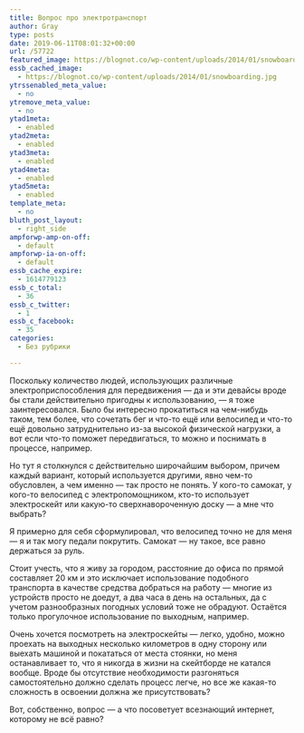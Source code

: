 ```yaml
---
title: Вопрос про электротранспорт
author: Gray
type: posts
date: 2019-06-11T08:01:32+00:00
url: /57722
featured_image: https://blognot.co/wp-content/uploads/2014/01/snowboarding.jpg
essb_cached_image:
  - https://blognot.co/wp-content/uploads/2014/01/snowboarding.jpg
ytrssenabled_meta_value:
  - no
ytremove_meta_value:
  - no
ytad1meta:
  - enabled
ytad2meta:
  - enabled
ytad3meta:
  - enabled
ytad4meta:
  - enabled
ytad5meta:
  - enabled
template_meta:
  - no
bluth_post_layout:
  - right_side
ampforwp-amp-on-off:
  - default
ampforwp-ia-on-off:
  - default
essb_cache_expire:
  - 1614779123
essb_c_total:
  - 36
essb_c_twitter:
  - 1
essb_c_facebook:
  - 35
categories:
  - Без рубрики

---
```








Поскольку количество людей, использующих различные электроприспособления для передвижения — да и эти девайсы вроде бы стали действительно пригодны к использованию, — я тоже заинтересовался. Было бы интересно прокатиться на чем-нибудь таком, тем более, что сочетать бег и что-то ещё или велосипед и что-то ещё довольно затруднительно из-за высокой физической нагрузки, а вот если что-то поможет передвигаться, то можно и поснимать в процессе, например.

Но тут я столкнулся с действительно широчайшим выбором, причем каждый вариант, который используется другими, явно чем-то обусловлен, а чем именно — так просто не понять. У кого-то самокат, у кого-то велосипед с электропомощником, кто-то использует электроскейт или какую-то сверхнавороченную доску — а мне что выбрать? 

Я примерно для себя сформулировал, что велосипед точно не для меня — я и так могу педали покрутить. Самокат — ну такое, все равно держаться за руль. 

Стоит учесть, что я живу за городом, расстояние до офиса по прямой составляет 20 км и это исключает использование подобного транспорта в качестве средства добраться на работу — многие из устройств просто не доедут, а два часа в день на остальных, да с учетом разнообразных погодных условий тоже не обрадуют. Остаётся только прогулочное использование по выходным, например.

Очень хочется посмотреть на электроскейты — легко, удобно, можно проехать на выходных несколько километров в одну сторону или выехать машиной и покататься от места стоянки, но меня останавливает то, что я никогда в жизни на скейтборде не катался вообще. Вроде бы отсутствие необходимости разгоняться самостоятельно должно сделать процесс легче, но все же какая-то сложность в освоении должна же присутствовать?

Вот, собственно, вопрос — а что посоветует всезнающий интернет, которому не всё равно?